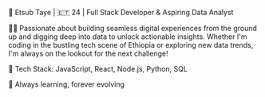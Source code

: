 🌟 Etsub Taye | 🇪🇹 24 | Full Stack Developer & Aspiring Data Analyst

👨‍💻 Passionate about building seamless digital experiences from the ground up and digging deep into data to unlock actionable insights. Whether I'm coding in the bustling tech scene of Ethiopia or exploring new data trends, I'm always on the lookout for the next challenge!

💼 Tech Stack: JavaScript, React, Node.js, Python, SQL

🚀 Always learning, forever evolving
